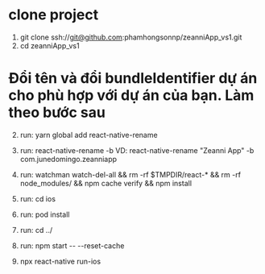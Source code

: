 # clone project
1. git clone ssh://git@github.com:phamhongsonnp/zeanniApp_vs1.git
2. cd zeanniApp_vs1

# Đổi tên và đổi bundleIdentifier dự án cho phù hợp với dự án của bạn. Làm theo bước sau
2. run: yarn global add react-native-rename
3. run: react-native-rename <newName> -b <bundleIdentifier>
  VD: react-native-rename "Zeanni App" -b com.junedomingo.zeanniapp

4. run: watchman watch-del-all && rm -rf $TMPDIR/react-* && rm -rf node_modules/ && npm cache verify && npm install
5. run: cd ios
6. run: pod install
7. run: cd ../
8. run: npm start -- --reset-cache
9. npx react-native run-ios

